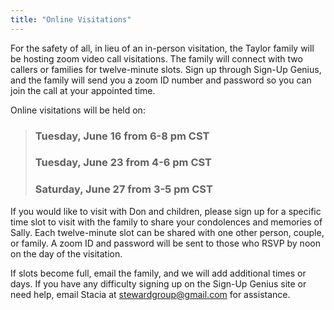 ```yaml
---
title: "Online Visitations"
---
```


For the safety of all, in lieu of an in-person visitation, the Taylor family will be hosting zoom video call visitations. The family will connect with two callers or families for twelve-minute slots. Sign up through Sign-Up Genius, and the family will send you a zoom ID number and password so you can join the call at your appointed time.

Online visitations will be held on: 
> ### **Tuesday, June 16 from 6-8 pm CST**  
> ### **Tuesday, June 23 from 4-6 pm CST**  
> ### **Saturday, June 27 from 3-5 pm CST**  

If you would like to visit with Don and children, please sign up for a specific time slot to visit with the family to share your condolences and memories of Sally. Each twelve-minute slot can be shared with one other person, couple, or family. A zoom ID and password will be sent to those who RSVP by noon on the day of the visitation. 

If slots become full, email the family, and we will add additional times or days.  If you have any difficulty signing up on the Sign-Up Genius site or need help, email Stacia at stewardgroup@gmail.com for assistance.
